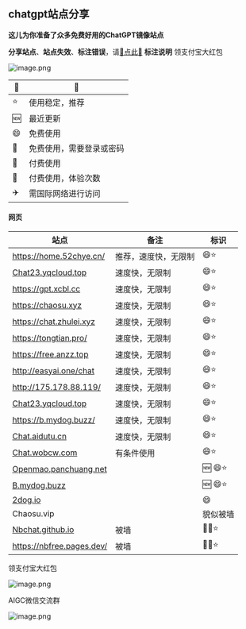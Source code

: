 ## chatgpt站点分享

**这儿为你准备了众多免费好用的ChatGPT镜像站点**

**分享站点**、**站点失效**、**标注错误**，请[🌺点此🌺](https://github.com/webpon/freegpt/issues)
**标注说明**
领支付宝大红包

![image.png](https://23.224.49.110/static/image/gongzhonghao.jpg)

| 🔖    | 📓                        |
| ---- | ------------------------ |
| ⭐    | 使用稳定，推荐           |
| 🆕    | 最近更新                 |
| 😄    | 免费使用                 |
| 🔑    | 免费使用，需要登录或密码 |
| 🤑    | 付费使用                 |
| 🎁    | 付费使用，体验次数       |
| ✈️    | 需国际网络进行访问       |

#### 网页
| 站点                                                         | 备注                         | 标识 |
| ------------------------------------------------------------ | --------------------------- | ---- |
| https://home.52chye.cn/                                      | 推荐，速度快，无限制        | 😄⭐   |
| [Chat23.yqcloud.top](https://Chat23.yqcloud.top)             | 速度快，无限制              | 😄⭐   |
| https://gpt.xcbl.cc                                          | 速度快，无限制        | 😄⭐   |
| https://chaosu.xyz                                           | 速度快，无限制              | 😄⭐   |
| https://chat.zhulei.xyz                                      | 速度快，无限制              | 😄⭐   |
| https://tongtian.pro/                                        | 速度快，无限制              | 😄⭐   |
| https://free.anzz.top                                        | 速度快，无限制              | 😄⭐   |
| http://easyai.one/chat                                       | 速度快，无限制              | 😄⭐   |
| http://175.178.88.119/                                       | 速度快，无限制              | 😄⭐   |
| [Chat23.yqcloud.top](https://Chat23.yqcloud.top)             | 速度快，无限制              | 😄⭐   |
| https://b.mydog.buzz/                                        | 速度快，无限制              | 😄⭐   |
| [Chat.aidutu.cn](https://Chat.aidutu.cn)                     | 速度快，无限制              | 😄⭐   |
| [Chat.wobcw.com](https://Chat.wobcw.com)                     | 有条件使用                  | 😄⭐   |
| [Openmao.panchuang.net](http://cc.ai55.cc/url/?id=VFZFRUltWHM4eFdoMjdEdlZHS0tteFNwZlFJblRycE9Vb0JWVm41ditZMD0=) |                             | 🆕 😄⭐ |
| [B.mydog.buzz](https://B.mydog.buzz)                         |                             | 🆕 😄⭐ |
| [2dog.io](https://2dog.io)                                   |                             | 😄    |
| Chaosu.vip                                |                  | 貌似被墙                     |🛫😄⭐ 
| [Nbchat.github.io](https://nbchat.github.io)                 |  被墙                        | 🛫😄⭐  |
| https://nbfree.pages.dev/                                    | 被墙                         | 🛫😄⭐   |

领支付宝大红包

![image.png](https://23.224.49.110/static/image/gongzhonghao.jpg)

AIGC微信交流群

![image.png](https://23.224.49.110/static/image/aigc.jpg)
